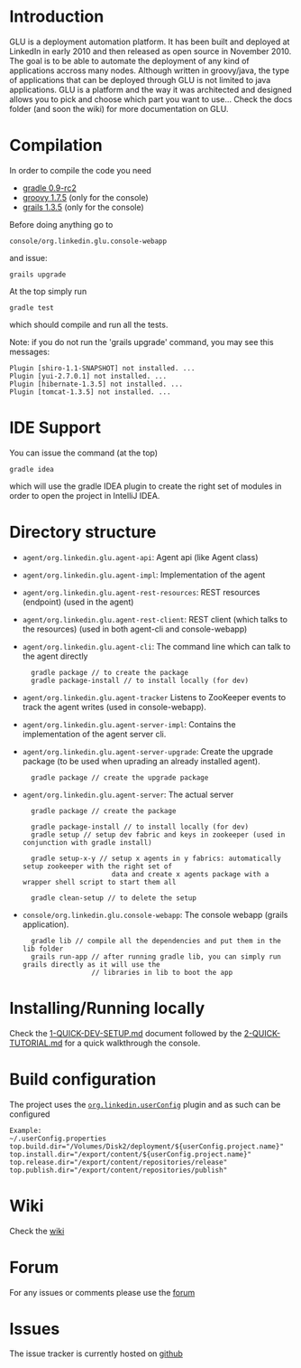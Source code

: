 Introduction
============
GLU is a deployment automation platform. It has been built and deployed at LinkedIn in early 2010
and then released as open source in November 2010. The goal is to be able to automate the
deployment of any kind of applications accross many nodes. Although written in groovy/java, the
type of applications that can be deployed through GLU is not limited to java applications. GLU is
a platform and the way it was architected and designed allows you to pick and choose which part you 
want to use... Check the docs folder (and soon the wiki) for more documentation on GLU.

Compilation
===========
In order to compile the code you need

* [gradle 0.9-rc2](http://www.gradle.org/)
* [groovy 1.7.5](http://groovy.codehaus.org/) (only for the console)
* [grails 1.3.5](http://www.grails.org/) (only for the console)

Before doing anything go to

    console/org.linkedin.glu.console-webapp

and issue:

    grails upgrade

At the top simply run

    gradle test

which should compile and run all the tests.

Note: if you do not run the 'grails upgrade' command, you may see this messages:

    Plugin [shiro-1.1-SNAPSHOT] not installed. ...
    Plugin [yui-2.7.0.1] not installed. ...
    Plugin [hibernate-1.3.5] not installed. ...
    Plugin [tomcat-1.3.5] not installed. ...

IDE Support
===========
You can issue the command (at the top)

    gradle idea

which will use the gradle IDEA plugin to create the right set of modules in order to open the
project in IntelliJ IDEA.

Directory structure
===================
* `agent/org.linkedin.glu.agent-api`:
Agent api (like Agent class)

* `agent/org.linkedin.glu.agent-impl`:
Implementation of the agent

* `agent/org.linkedin.glu.agent-rest-resources`:
REST resources (endpoint) (used in the agent)

* `agent/org.linkedin.glu.agent-rest-client`:
REST client (which talks to the resources) (used in both agent-cli and console-webapp)

* `agent/org.linkedin.glu.agent-cli`:
The command line which can talk to the agent directly

        gradle package // to create the package
        gradle package-install // to install locally (for dev)

* `agent/org.linkedin.glu.agent-tracker`
Listens to ZooKeeper events to track the agent writes (used in console-webapp).

* `agent/org.linkedin.glu.agent-server-impl`:
Contains the implementation of the agent server cli.

* `agent/org.linkedin.glu.agent-server-upgrade`:
Create the upgrade package (to be used when uprading an already installed agent).

        gradle package // create the upgrade package

* `agent/org.linkedin.glu.agent-server`:
The actual server

        gradle package // create the package

        gradle package-install // to install locally (for dev)
        gradle setup // setup dev fabric and keys in zookeeper (used in conjunction with gradle install)

        gradle setup-x-y // setup x agents in y fabrics: automatically setup zookeeper with the right set of
                            data and create x agents package with a wrapper shell script to start them all

        gradle clean-setup // to delete the setup

* `console/org.linkedin.glu.console-webapp`:
The console webapp (grails application).

        gradle lib // compile all the dependencies and put them in the lib folder
        grails run-app // after running gradle lib, you can simply run grails directly as it will use the
                       // libraries in lib to boot the app

Installing/Running locally
==========================
Check the [1-QUICK-DEV-SETUP.md](https://github.com/linkedin/glu/blob/master/1-QUICK-DEV-SETUP.md) document followed by the [2-QUICK-TUTORIAL.md](https://github.com/linkedin/glu/blob/master/2-QUICK-TUTORIAL.md) for a quick
walkthrough the console.

Build configuration
===================
The project uses the [`org.linkedin.userConfig`](https://github.com/linkedin/gradle-plugins/blob/master/README.md) plugin and as such can be configured

    Example:
    ~/.userConfig.properties
    top.build.dir="/Volumes/Disk2/deployment/${userConfig.project.name}"
    top.install.dir="/export/content/${userConfig.project.name}"
    top.release.dir="/export/content/repositories/release"
    top.publish.dir="/export/content/repositories/publish"

Wiki
====
Check the [wiki](https://github.com/linkedin/glu/wiki)

Forum
=====
For any issues or comments please use the [forum](http://glu.977617.n3.nabble.com/)

Issues
======
The issue tracker is currently hosted on [github](https://github.com/linkedin/glu/issues)